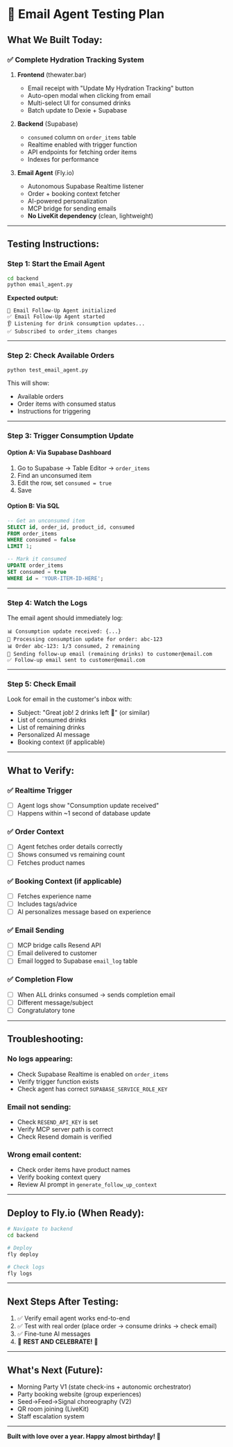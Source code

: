 # 🧪 Email Agent Testing Plan

## **What We Built Today:**

### ✅ **Complete Hydration Tracking System**
1. **Frontend** (thewater.bar)
   - Email receipt with "Update My Hydration Tracking" button
   - Auto-open modal when clicking from email
   - Multi-select UI for consumed drinks
   - Batch update to Dexie + Supabase

2. **Backend** (Supabase)
   - `consumed` column on `order_items` table
   - Realtime enabled with trigger function
   - API endpoints for fetching order items
   - Indexes for performance

3. **Email Agent** (Fly.io)
   - Autonomous Supabase Realtime listener
   - Order + booking context fetcher
   - AI-powered personalization
   - MCP bridge for sending emails
   - **No LiveKit dependency** (clean, lightweight)

---

## **Testing Instructions:**

### **Step 1: Start the Email Agent**

```bash
cd backend
python email_agent.py
```

**Expected output:**
```
🚀 Email Follow-Up Agent initialized
✅ Email Follow-Up Agent started
👂 Listening for drink consumption updates...
✅ Subscribed to order_items changes
```

---

### **Step 2: Check Available Orders**

```bash
python test_email_agent.py
```

This will show:
- Available orders
- Order items with consumed status
- Instructions for triggering

---

### **Step 3: Trigger Consumption Update**

#### **Option A: Via Supabase Dashboard**
1. Go to Supabase → Table Editor → `order_items`
2. Find an unconsumed item
3. Edit the row, set `consumed = true`
4. Save

#### **Option B: Via SQL**
```sql
-- Get an unconsumed item
SELECT id, order_id, product_id, consumed 
FROM order_items 
WHERE consumed = false 
LIMIT 1;

-- Mark it consumed
UPDATE order_items 
SET consumed = true 
WHERE id = 'YOUR-ITEM-ID-HERE';
```

---

### **Step 4: Watch the Logs**

The email agent should immediately log:

```
📊 Consumption update received: {...}
🔄 Processing consumption update for order: abc-123
📊 Order abc-123: 1/3 consumed, 2 remaining
📧 Sending follow-up email (remaining drinks) to customer@email.com
✅ Follow-up email sent to customer@email.com
```

---

### **Step 5: Check Email**

Look for email in the customer's inbox with:
- Subject: "Great job! 2 drinks left 🥤" (or similar)
- List of consumed drinks
- List of remaining drinks
- Personalized AI message
- Booking context (if applicable)

---

## **What to Verify:**

### ✅ **Realtime Trigger**
- [ ] Agent logs show "Consumption update received"
- [ ] Happens within ~1 second of database update

### ✅ **Order Context**
- [ ] Agent fetches order details correctly
- [ ] Shows consumed vs remaining count
- [ ] Fetches product names

### ✅ **Booking Context (if applicable)**
- [ ] Fetches experience name
- [ ] Includes tags/advice
- [ ] AI personalizes message based on experience

### ✅ **Email Sending**
- [ ] MCP bridge calls Resend API
- [ ] Email delivered to customer
- [ ] Email logged to Supabase `email_log` table

### ✅ **Completion Flow**
- [ ] When ALL drinks consumed → sends completion email
- [ ] Different message/subject
- [ ] Congratulatory tone

---

## **Troubleshooting:**

### **No logs appearing:**
- Check Supabase Realtime is enabled on `order_items`
- Verify trigger function exists
- Check agent has correct `SUPABASE_SERVICE_ROLE_KEY`

### **Email not sending:**
- Check `RESEND_API_KEY` is set
- Verify MCP server path is correct
- Check Resend domain is verified

### **Wrong email content:**
- Check order items have product names
- Verify booking context query
- Review AI prompt in `generate_follow_up_context`

---

## **Deploy to Fly.io (When Ready):**

```bash
# Navigate to backend
cd backend

# Deploy
fly deploy

# Check logs
fly logs
```

---

## **Next Steps After Testing:**

1. ✅ Verify email agent works end-to-end
2. ✅ Test with real order (place order → consume drinks → check email)
3. ✅ Fine-tune AI messages
4. 🎉 **REST AND CELEBRATE!** 🎂

---

## **What's Next (Future):**

- Morning Party V1 (state check-ins + autonomic orchestrator)
- Party booking website (group experiences)
- Seed→Feed→Signal choreography (V2)
- QR room joining (LiveKit)
- Staff escalation system

---

**Built with love over a year. Happy almost birthday! 🎉**
